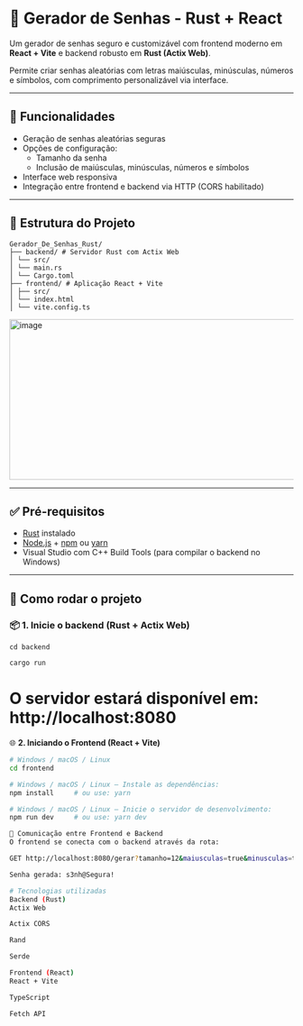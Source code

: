 # 🔐 Gerador de Senhas - Rust + React

Um gerador de senhas seguro e customizável com frontend moderno em **React + Vite** e backend robusto em **Rust (Actix Web)**.

Permite criar senhas aleatórias com letras maiúsculas, minúsculas, números e símbolos, com comprimento personalizável via interface.

---

## 🚀 Funcionalidades

- Geração de senhas aleatórias seguras
- Opções de configuração:
  - Tamanho da senha
  - Inclusão de maiúsculas, minúsculas, números e símbolos
- Interface web responsiva
- Integração entre frontend e backend via HTTP (CORS habilitado)

---

## 📁 Estrutura do Projeto

```
Gerador_De_Senhas_Rust/
├── backend/ # Servidor Rust com Actix Web
│ └── src/
│ └── main.rs
│ └── Cargo.toml
├── frontend/ # Aplicação React + Vite
│ ├── src/
│ └── index.html
│ └── vite.config.ts
```

<img width="1630" height="285" alt="image" src="https://github.com/user-attachments/assets/e08b5daa-dcf2-4aa6-b9d0-42c02ebdd93a" />

---

## ✅ Pré-requisitos

- [Rust](https://www.rust-lang.org/tools/install) instalado
- [Node.js](https://nodejs.org) + [npm](https://www.npmjs.com/) ou [yarn](https://yarnpkg.com/)
- Visual Studio com C++ Build Tools (para compilar o backend no Windows)

---

## 🔧 Como rodar o projeto

### 📦 1. Inicie o backend (Rust + Actix Web)
```
cd backend
```
```
cargo run
```

# O servidor estará disponível em: http://localhost:8080

🌐 **2. Iniciando o Frontend (React + Vite)**

```bash
# Windows / macOS / Linux
cd frontend

# Windows / macOS / Linux – Instale as dependências:
npm install     # ou use: yarn

# Windows / macOS / Linux – Inicie o servidor de desenvolvimento:
npm run dev     # ou use: yarn dev

🔁 Comunicação entre Frontend e Backend
O frontend se conecta com o backend através da rota:

GET http://localhost:8080/gerar?tamanho=12&maiusculas=true&minusculas=true&numeros=true&simbolos=true

Senha gerada: s3nh@Segura!

# Tecnologias utilizadas
Backend (Rust)
Actix Web

Actix CORS

Rand

Serde

Frontend (React)
React + Vite

TypeScript

Fetch API
